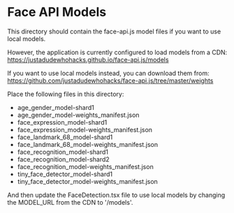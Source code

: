 
# Face API Models

This directory should contain the face-api.js model files if you want to use local models.

However, the application is currently configured to load models from a CDN:
https://justadudewhohacks.github.io/face-api.js/models

If you want to use local models instead, you can download them from:
https://github.com/justadudewhohacks/face-api.js/tree/master/weights

Place the following files in this directory:
- age_gender_model-shard1
- age_gender_model-weights_manifest.json
- face_expression_model-shard1
- face_expression_model-weights_manifest.json
- face_landmark_68_model-shard1
- face_landmark_68_model-weights_manifest.json
- face_recognition_model-shard1
- face_recognition_model-shard2
- face_recognition_model-weights_manifest.json
- tiny_face_detector_model-shard1
- tiny_face_detector_model-weights_manifest.json

And then update the FaceDetection.tsx file to use local models by changing the MODEL_URL from the CDN to '/models'.
